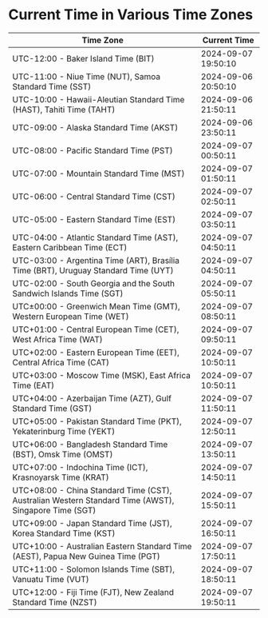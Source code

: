 # Current Time in Various Time Zones

| Time Zone | Current Time |
|-----------|--------------|
| UTC-12:00 - Baker Island Time (BIT) | 2024-09-07 19:50:10 |
| UTC-11:00 - Niue Time (NUT), Samoa Standard Time (SST) | 2024-09-06 20:50:10 |
| UTC-10:00 - Hawaii-Aleutian Standard Time (HAST), Tahiti Time (TAHT) | 2024-09-06 21:50:11 |
| UTC-09:00 - Alaska Standard Time (AKST) | 2024-09-06 23:50:11 |
| UTC-08:00 - Pacific Standard Time (PST) | 2024-09-07 00:50:11 |
| UTC-07:00 - Mountain Standard Time (MST) | 2024-09-07 01:50:11 |
| UTC-06:00 - Central Standard Time (CST) | 2024-09-07 02:50:11 |
| UTC-05:00 - Eastern Standard Time (EST) | 2024-09-07 03:50:11 |
| UTC-04:00 - Atlantic Standard Time (AST), Eastern Caribbean Time (ECT) | 2024-09-07 04:50:11 |
| UTC-03:00 - Argentina Time (ART), Brasília Time (BRT), Uruguay Standard Time (UYT) | 2024-09-07 04:50:11 |
| UTC-02:00 - South Georgia and the South Sandwich Islands Time (SGT) | 2024-09-07 05:50:11 |
| UTC±00:00 - Greenwich Mean Time (GMT), Western European Time (WET) | 2024-09-07 08:50:11 |
| UTC+01:00 - Central European Time (CET), West Africa Time (WAT) | 2024-09-07 09:50:11 |
| UTC+02:00 - Eastern European Time (EET), Central Africa Time (CAT) | 2024-09-07 10:50:11 |
| UTC+03:00 - Moscow Time (MSK), East Africa Time (EAT) | 2024-09-07 10:50:11 |
| UTC+04:00 - Azerbaijan Time (AZT), Gulf Standard Time (GST) | 2024-09-07 11:50:11 |
| UTC+05:00 - Pakistan Standard Time (PKT), Yekaterinburg Time (YEKT) | 2024-09-07 12:50:11 |
| UTC+06:00 - Bangladesh Standard Time (BST), Omsk Time (OMST) | 2024-09-07 13:50:11 |
| UTC+07:00 - Indochina Time (ICT), Krasnoyarsk Time (KRAT) | 2024-09-07 14:50:11 |
| UTC+08:00 - China Standard Time (CST), Australian Western Standard Time (AWST), Singapore Time (SGT) | 2024-09-07 15:50:11 |
| UTC+09:00 - Japan Standard Time (JST), Korea Standard Time (KST) | 2024-09-07 16:50:11 |
| UTC+10:00 - Australian Eastern Standard Time (AEST), Papua New Guinea Time (PGT) | 2024-09-07 17:50:11 |
| UTC+11:00 - Solomon Islands Time (SBT), Vanuatu Time (VUT) | 2024-09-07 18:50:11 |
| UTC+12:00 - Fiji Time (FJT), New Zealand Standard Time (NZST) | 2024-09-07 19:50:11 |
